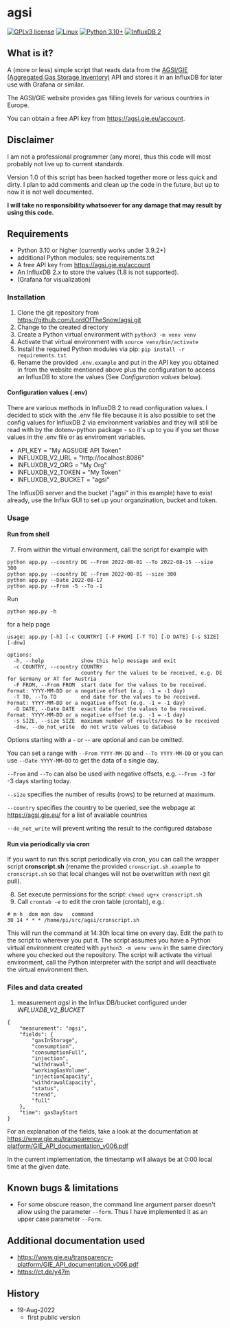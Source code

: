 # agsi

[![GPLv3 license](https://img.shields.io/badge/License-GPLv3-blue.svg)](http://perso.crans.org/besson/LICENSE.html)
[![Linux](https://img.shields.io/badge/os-Linux-green)](https://img.shields.io/badge/os-Linux-green)
[![Python 3.10+](https://img.shields.io/badge/Python-3.10%2B-blue)](https://img.shields.io/badge/Python-3.10%2B-blue)
[![InfluxDB 2](https://img.shields.io/badge/InfluxDB-2-orange)](https://img.shields.io/badge/InfluxDB-2-orange)

## What is it?

A (more or less) simple script that reads data from the [AGSI/GIE (Aggregated Gas Storage Inventory)](https://agsi.gie.eu/) API and stores it in an InfluxDB for later use with Grafana or similar.

The AGSI/GIE website provides gas filling levels for various countries in Europe.

You can obtain a free API key from https://agsi.gie.eu/account. 


## Disclaimer

I am not a professional programmer (any more), thus this code will most probably not live up to current standards. 

Version 1.0 of this script has been hacked together more or less quick and dirty. I plan to add comments and clean up the code in the future, but up to now it is not well documented.

**I will take no responsibility whatsoever for any damage that may result by using this code.**

## Requirements

* Python 3.10 or higher (currently works under 3.9.2+)
* additional Python modules: see requirements.txt
* A free API key from https://agsi.gie.eu/account
* An InfluxDB 2.x to store the values (1.8 is not supported).
* (Grafana for visualization)

### Installation

1. Clone the git repository from https://github.com/LordOfTheSnow/agsi.git
2. Change to the created directory
3. Create a Python virtual environment with `python3 -m venv venv`
4. Activate that virtual environment with `source venv/bin/activate`
5. Install the required Python modules via pip: `pip install -r requirements.txt`
6. Rename the provided `.env.example` and put in the API key you obtained in from the website mentioned above plus the configuration to access an InfluxDB to store the values (See _Configuration values_ below).


#### Configuration values (.env)

There are various methods in InfluxDB 2 to read configuration values. I decided to stick with the .env file file because it is also possible to set the config values for InfluxDB 2 via environment variables and they will still be read with by the dotenv-python package - so it's up to you if you set those values in the .env file or as enviroment variables.

  * API_KEY = "My AGSI/GIE API Token"
  * INFLUXDB_V2_URL = "http://localhost:8086"
  * INFLUXDB_V2_ORG = "My Org"
  * INFLUXDB_V2_TOKEN = "My Token"
  * INFLUXDB_V2_BUCKET = "agsi"

The InfluxDB server and the bucket ("agsi" in this example) have to exist already, use the Influx GUI to set up your organzination, bucket and token.


### Usage 

#### Run from shell

7. From within the virtual environment, call the script for example with 

```
python app.py --country DE --From 2022-08-01 --To 2022-08-15 --size 300
python app.py --country DE --From 2022-08-01 --size 300
python app.py --Date 2022-08-17 
python app.py --From -5 --To -1
```

Run 
```
python app.py -h
```
for a help page

```
usage: app.py [-h] [-c COUNTRY] [-F FROM] [-T TO] [-D DATE] [-s SIZE] [-dnw]

options:
  -h, --help            show this help message and exit
  -c COUNTRY, --country COUNTRY
                        country for the values to be received, e.g. DE for Germany or AT for Austria
  -F FROM, --From FROM  start date for the values to be received. Format: YYYY-MM-DD or a negative offset (e.g. -1 = -1 day)
  -T TO, --To TO        end date for the values to be received. Format: YYYY-MM-DD or a negative offset (e.g. -1 = -1 day)
  -D DATE, --Date DATE  exact date for the values to be received. Format: YYYY-MM-DD or a negative offset (e.g. -1 = -1 day)
  -s SIZE, --size SIZE  maximum number of results/rows to be received
  -dnw, --do_not_write  do not write values to database
```


Options starting with a _-_ or _--_ are optional and can be omitted.

You can set a range with `--From YYYY-MM-DD` and `--To YYYY-MM-DD` or you can use `--Date YYYY-MM-DD` to get the data of a single day.

`--From` and `--To` can also be used with negative offsets, e.g. `--From -3` for -3 days starting today.

`--size` specifies the number of results (rows) to be returned at maximum. 

`--country` specifies the country to be queried, see the webpage at https://agsi.gie.eu/ for a list of available countries

`--do_not_write` will prevent writing the result to the configured database


#### Run via periodically via cron

If you want to run this script periodically via cron, you can call the wrapper script **cronscript.sh** (rename the provided `cronscript.sh.example` to `cronscript.sh` so that local changes will not be overwritten with next git pull).

8. Set execute permissions for the script: `chmod ug+x cronscript.sh`
9. Call `crontab -e` to edit the cron table (crontab), e.g.:

```
# m h  dom mon dow   command
30 14 * * * /home/pi/src/agsi/cronscript.sh
```
This will run the command at 14:30h local time on every day. Edit the path to the script to wherever you put it. 
The script assumes you have a Python virtual environment created with `python3 -m venv venv` in the same directory where you checked out the repository. The script will activate the virtual environment, call the Python interpreter with the script and will deactivate the virtual environment then.

### Files and data created

1. measurement _agsi_ in the Influx DB/bucket configured under _INFLUXDB_V2_BUCKET_ 

```
{
    "measurement": "agsi",
    "fields": {
        "gasInStorage",
        "consumption",
        "consumptionFull",
        "injection",
        "withdrawal",
        "workingGasVolume",
        "injectionCapacity",
        "withdrawalCapacity",
        "status",
        "trend",
        "full"
    },
    "time": gasDayStart
}
```
For an explanation of the fields, take a look at the documentation at https://www.gie.eu/transparency-platform/GIE_API_documentation_v006.pdf

In the current implementation, the timestamp will always be at 0:00 local time at the given date.

## Known bugs & limitations

* For some obscure reason, the command line argument parser doesn't allow using the parameter `--form`. Thus I have implemented it as an upper case parameter `--Form`.

## Additional documentation used 

* https://www.gie.eu/transparency-platform/GIE_API_documentation_v006.pdf
* https://ct.de/y47m

## History

* 19-Aug-2022
  * first public version
